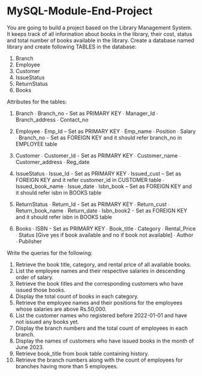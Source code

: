 # MySQL-Module-End-Project


You are going to build a project based on the Library Management System. It keeps track of all information about books in the library, their cost, status and total number of books available in the library.
Create a database named library and create following TABLES in the database:
1. Branch
2. Employee
3. Customer
4. IssueStatus
5. ReturnStatus
6. Books


Attributes for the tables:
1. Branch
∙ Branch_no - Set as PRIMARY KEY
∙ Manager_Id
∙ Branch_address
∙ Contact_no


2. Employee
∙ Emp_Id – Set as PRIMARY KEY
∙ Emp_name
∙ Position
∙ Salary
∙ Branch_no - Set as FOREIGN KEY and it should refer branch_no in EMPLOYEE table


3. Customer
∙ Customer_Id - Set as PRIMARY KEY
∙ Customer_name
∙ Customer_address
∙ Reg_date


4. IssueStatus
∙ Issue_Id - Set as PRIMARY KEY
∙ Issued_cust – Set as FOREIGN KEY and it refer customer_id in CUSTOMER table
∙ Issued_book_name
∙ Issue_date
∙ Isbn_book – Set as FOREIGN KEY and it should refer isbn in BOOKS table


5. ReturnStatus
∙ Return_Id - Set as PRIMARY KEY
∙ Return_cust
∙ Return_book_name
∙ Return_date
∙ Isbn_book2 - Set as FOREIGN KEY and it should refer isbn in BOOKS table


6. Books
∙ ISBN - Set as PRIMARY KEY
∙ Book_title
∙ Category
∙ Rental_Price
∙ Status [Give yes if book available and no if book not available]
∙ Author
∙ Publisher


Write the queries for the following:
1. Retrieve the book title, category, and rental price of all available books.
2. List the employee names and their respective salaries in descending order of salary.
3. Retrieve the book titles and the corresponding customers who have issued those books.
4. Display the total count of books in each category.
5. Retrieve the employee names and their positions for the employees whose salaries are above Rs.50,000.
6. List the customer names who registered before 2022-01-01 and have not issued any books yet.
7. Display the branch numbers and the total count of employees in each branch.
8. Display the names of customers who have issued books in the month of June 2023.
9. Retrieve book_title from book table containing history.
10. Retrieve the branch numbers along with the count of employees for branches having more than 5 employees.
